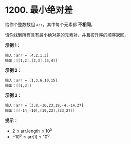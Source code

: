 # 1200. 最小绝对差

给你个整数数组 `arr`，其中每个元素都 **不相同**。

请你找到所有具有最小绝对差的元素对，并且按升序的顺序返回。

**示例 1：**

```()
输入：arr = [4,2,1,3]
输出：[[1,2],[2,3],[3,4]]
```

**示例 2：**

```()
输入：arr = [1,3,6,10,15]
输出：[[1,3]]
```

**示例 3：**

```()
输入：arr = [3,8,-10,23,19,-4,-14,27]
输出：[[-14,-10],[19,23],[23,27]]
```

**提示：**

- $2 \leqslant \text{arr.length} \leqslant 10^5$
- $-10^6 \leqslant \text{arr[i]} \leqslant 10^6$

